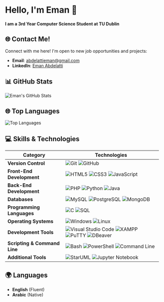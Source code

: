 # Hello, I'm Eman 👋  

#### I am a 3rd Year Computer Science Student at TU Dublin 

 ## 🌐 Contact Me!  

Connect with me here! I'm open to new job opportunities and projects:  
-  **Email**: [abdelattieman@gmail.com](mailto:abdelattieman@gmail.com)  
-  **LinkedIn**: [Eman Abdelatti](https://www.linkedin.com/in/eman-abdelatti-70b226302/) 


## 📊 GitHub Stats  
![Eman's GitHub Stats](https://github-readme-stats.vercel.app/api?username=Emmy2405&show_icons=true&theme=radical&cache_seconds=60) 

## 🌐 Top Languages 
![Top Languages](https://github-readme-stats.vercel.app/api/top-langs/?username=Emmy2405&layout=compact&theme=radical&cache_seconds=60)


## 💻 Skills & Technologies  

| **Category**                  | **Technologies**                                                                                                                                                  |  
|-------------------------------|-------------------------------------------------------------------------------------------------------------------------------------------------------------------|  
| **Version Control**           | ![Git](https://img.shields.io/badge/Git-F05032?style=flat&logo=git&logoColor=white) ![GitHub](https://img.shields.io/badge/GitHub-181717?style=flat&logo=github&logoColor=white) |  
| **Front-End Development**     | ![HTML5](https://img.shields.io/badge/HTML5-E34F26?style=flat&logo=html5&logoColor=white) ![CSS3](https://img.shields.io/badge/CSS3-1572B6?style=flat&logo=css3&logoColor=white) ![JavaScript](https://img.shields.io/badge/JavaScript-F7DF1E?style=flat&logo=javascript&logoColor=black) |  
| **Back-End Development**      | ![PHP](https://img.shields.io/badge/PHP-777BB4?style=flat&logo=php&logoColor=white) ![Python](https://img.shields.io/badge/Python-3776AB?style=flat&logo=python&logoColor=white) ![Java](https://img.shields.io/badge/Java-007396?style=flat&logo=openjdk&logoColor=white)  |  
| **Databases**                 | ![MySQL](https://img.shields.io/badge/MySQL-005E9C?style=flat&logo=mysql&logoColor=white) ![PostgreSQL](https://img.shields.io/badge/PostgreSQL-4169E1?style=flat&logo=postgresql&logoColor=white) ![MongoDB](https://img.shields.io/badge/MongoDB-47A248?style=flat&logo=mongodb&logoColor=white) |  
| **Programming Languages**     | ![C](https://img.shields.io/badge/C-00599C?style=flat&logo=c&logoColor=white) ![SQL](https://img.shields.io/badge/SQL-4479A1?style=flat&logo=postgresql&logoColor=white) |   
| **Operating Systems**         | ![Windows](https://img.shields.io/badge/Windows-0078D6?style=flat&logo=windows&logoColor=white) ![Linux](https://img.shields.io/badge/Linux-FCC624?style=flat&logo=linux&logoColor=black) |  
| **Development Tools**         | ![Visual Studio Code](https://img.shields.io/badge/Visual%20Studio%20Code-007ACC?style=flat&logo=visual-studio-code&logoColor=white)   ![XAMPP](https://img.shields.io/badge/XAMPP-FC7D5B?style=flat&logo=xampp&logoColor=white) ![PuTTY](https://img.shields.io/badge/PuTTY-0E9B5C?style=flat&logo=putty&logoColor=white) ![DBeaver](https://img.shields.io/badge/DBeaver-7B8DFF?style=flat&logo=dbeaver&logoColor=white) |  
| **Scripting & Command Line**  | ![Bash](https://img.shields.io/badge/Bash-4EAA25?style=flat&logo=gnubash&logoColor=white) ![PowerShell](https://img.shields.io/badge/PowerShell-5391FE?style=flat&logo=powershell&logoColor=white) ![Command Line](https://img.shields.io/badge/Command%20Line-000000?style=flat&logo=windowscommandprompt&logoColor=white) |  
| **Additional Tools**          |   ![StarUML](https://img.shields.io/badge/StarUML-24A8E1?style=flat&logo=staruml&logoColor=white)   ![Jupyter Notebook](https://img.shields.io/badge/Jupyter%20Notebook-F37626?style=flat&logo=jupyter&logoColor=white) |  

## 🌍 Languages  

- **English** (Fluent)  
- **Arabic** (Native)

